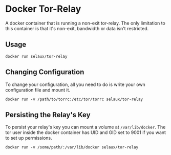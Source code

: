 # Docker Tor-Relay

A docker container that is running a non-exit tor-relay. The only limitation
to this container is that it's non-exit, bandwidth or data isn't restricted.

## Usage

```
docker run selaux/tor-relay
```

## Changing Configuration

To change your configuration, all you need to do is write your own configuration
file and mount it.

```
docker run -v /path/to/torrc:/etc/tor/torrc selaux/tor-relay
```

## Persisting the Relay's Key

To persist your relay's key you can mount a volume at ```/var/lib/docker```.
The tor user inside the docker container has UID and GID set to 9001 if you
want to set up permissions.

```
docker run -v /some/path/:/var/lib/docker selaux/tor-relay
```
